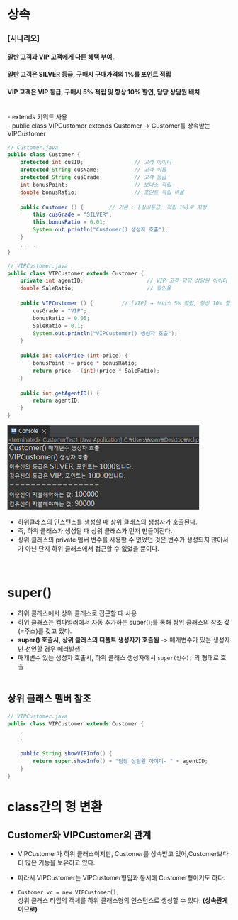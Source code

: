 # 상속
### [시나리오]
#### 일반 고객과 VIP 고객에게 다른 혜택 부여. 
#### 일반 고객은 SILVER 등급, 구매시 구매가격의 1%를 포인트 적립 
#### VIP 고객은 VIP 등급, 구매시 5% 적립 및 항상 10% 할인, 담당 상담원 배치
<br>
- extends 키워드 사용 <br>
- public class VIPCustomer extends Customer    -> Customer를 상속받는 VIPCustomer 

``` java
// Customer.java
public class Customer {
	protected int cusID;				// 고객 아이디
	protected String cusName;			// 고객 이름
	protected String cusGrade;			// 고객 등급
	int bonusPoint;						// 보너스 적립
	double bonusRatio;				    // 포인트 적립 비율
	
    public Customer () {		// 기본 : [실버등급, 적립 1%]로 지정
		this.cusGrade = "SILVER";
		this.bonusRatio = 0.01;		
		System.out.println("Customer() 생성자 호출");
	}
    . . .
}
```

``` java
// VIPCustomer.java
public class VIPCustomer extends Customer {				
	private int agentID;					// VIP 고객 담당 상담원 아이디
	double SaleRatio;						// 할인율
	
	public VIPCustomer () {			// [VIP] → 보너스 5% 적립, 항상 10% 할인
		cusGrade = "VIP";
		bonusRatio = 0.05;				
		SaleRatio = 0.1;
		System.out.println("VIPCustomer() 생성자 호출");
	}
	
	public int calcPrice (int price) {
		bonusPoint += price * bonusRatio;
		return price - (int)(price * SaleRatio);
	}
	
	public int getAgentID() {
		return agentID;
	}
}
```
![ex_screenshot](./console.png)

 - 하위클래스의 인스턴스를 생성할 때 상위 클래스의 생성자가 호출된다.
 - 즉, 하위 클래스가 생성될 때 상위 클래스가 먼저 만들어진다.
 - 상위 클래스의 private 멤버 변수를 사용할 수 없었던 것은 변수가 생성되지 않아서가 아닌
단지 하위 클래스에서 접근할 수 없었을 뿐이다.
<br><br><br>

# super()
- 하위 클래스에서 상위 클래스로 접근할 때 사용
- 하위 클래스는 컴파일러에서 자동 추가하는 super();를 통해 상위 클래스의 참조 값(=주소)를 갖고 있다.
- <strong>super() 호출시, 상위 클래스의 디폴트 생성자가 호출됨</strong>
    -> 매개변수가 있는 생성자만 선언할 경우 에러발생.
- 매개변수 있는 생성자 호출시, 하위 클래스 생성자에서 ```super(인수);``` 의 형태로 호출
<br><br>

## 상위 클래스 멤버 참조
``` java
// VIPCustomer.java
public class VIPCustomer extends Customer {				
	.
    .

    public String showVIPInfo() {
        return super.showInfo() + "담당 상담원 아이디- " + agentID;
    }
}
```


# class간의 형 변환
## Customer와 VIPCustomer의 관계
- VIPCustomer가 하위 클래스이지만, Customer를 상속받고 있어,Customer보다 더 많은 기능을 보유하고 있다.
- 따라서 VIPCustomer는 VIPCustomer형임과 동시에 Customer형이기도 하다.

- ``` Customer vc = new VIPCustomer(); ``` <br>
상위 클래스 타입의 객체를 하위 클래스형의 인스턴스로 생성할 수 있다. <strong>(상속관계이므로)</strong>




